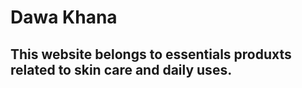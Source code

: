 # Dawa Khana
## This website belongs to essentials produxts related to skin care and daily uses.
###
